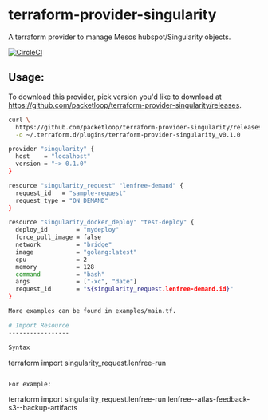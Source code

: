 terraform-provider-singularity
===============================

A terraform provider to manage Mesos hubspot/Singularity objects.

[![CircleCI](https://circleci.com/gh/packetloop/terraform-provider-singularity.svg?style=svg)](https://circleci.com/gh/packetloop/terraform-provider-singularity)

Usage:
------

To download this provider, pick version you'd like to download at https://github.com/packetloop/terraform-provider-singularity/releases.

```bash
curl \
  https://github.com/packetloop/terraform-provider-singularity/releases/download/v0.1.0/terraform-provider-singularity_v0.1.0_Darwin_x86_64 \
  -o ~/.terraform.d/plugins/terraform-provider-singularity_v0.1.0
```

```bash
provider "singularity" {
  host    = "localhost"
  version = "~> 0.1.0"
}

resource "singularity_request" "lenfree-demand" {
  request_id   = "sample-request"
  request_type = "ON_DEMAND"
}

resource "singularity_docker_deploy" "test-deploy" {
  deploy_id        = "mydeploy"
  force_pull_image = false
  network          = "bridge"
  image            = "golang:latest"
  cpu              = 2
  memory           = 128
  command          = "bash"
  args             = ["-xc", "date"]
  request_id       = "${singularity_request.lenfree-demand.id}"
}

More examples can be found in examples/main.tf.

# Import Resource
-----------------

Syntax

```
 terraform import singularity_request.lenfree-run <resource ID>

```

For example:
```
 terraform import singularity_request.lenfree-run lenfree--atlas-feedback-s3--backup-artifacts
```

